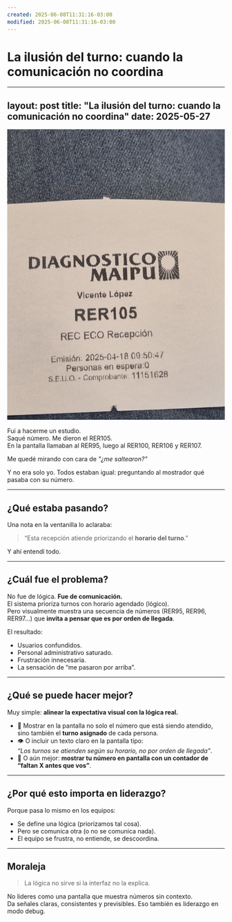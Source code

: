 ```yaml
---
created: 2025-06-08T11:31:16-03:00
modified: 2025-06-08T11:31:16-03:00
---
```


# La ilusión del turno: cuando la comunicación no coordina

---
layout: post
title: "La ilusión del turno: cuando la comunicación no coordina"
date: 2025-05-27
---

![Image](./2410295cf73fc3144d3ccabdbd43e79c.jpg) 


Fui a hacerme un estudio.  
Saqué número. Me dieron el RER105.  
En la pantalla llamaban al RER95, luego al RER100, RER106 y RER107.

Me quedé mirando con cara de *"¿me saltearon?"*

Y no era solo yo. Todos estaban igual: preguntando al mostrador qué pasaba con su número.

---

## ¿Qué estaba pasando?

Una nota en la ventanilla lo aclaraba:

> “Esta recepción atiende priorizando el **horario del turno**.”

Y ahí entendí todo.

---

## ¿Cuál fue el problema?

No fue de lógica. **Fue de comunicación.**  
El sistema prioriza turnos con horario agendado (lógico).  
Pero visualmente muestra una secuencia de números (RER95, RER96, RER97...) que **invita a pensar que es por orden de llegada**.

El resultado:

- Usuarios confundidos.
- Personal administrativo saturado.
- Frustración innecesaria.
- La sensación de “me pasaron por arriba”.

---

## ¿Qué se puede hacer mejor?

Muy simple: **alinear la expectativa visual con la lógica real.**

- 📌 Mostrar en la pantalla no solo el número que está siendo atendido, sino también el **turno asignado** de cada persona.
- 👁️ O incluir un texto claro en la pantalla tipo:  
  *“Los turnos se atienden según su horario, no por orden de llegada”*.
- 🧠 O aún mejor: **mostrar tu número en pantalla con un contador de “faltan X antes que vos”**.

---

## ¿Por qué esto importa en liderazgo?

Porque pasa lo mismo en los equipos:

- Se define una lógica (priorizamos tal cosa).
- Pero se comunica otra (o no se comunica nada).
- El equipo se frustra, no entiende, se descoordina.

---

## Moraleja

> La lógica no sirve si la interfaz no la explica.

No lideres como una pantalla que muestra números sin contexto.  
Da señales claras, consistentes y previsibles.
Eso también es liderazgo en modo debug.
